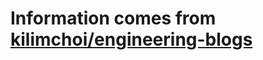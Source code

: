 # Information comes from [kilimchoi/engineering-blogs](https://github.com/kilimchoi/engineering-blogs)

